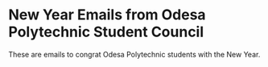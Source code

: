 # New Year Emails from Odesa Polytechnic Student Council

These are emails to congrat Odesa Polytechnic students with the New Year.